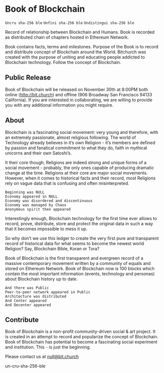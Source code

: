 # Book of Blockchain

`Uncru sha-256 ble`
`Unfini sha-256 ble`
`Undistingui sha-256 ble`

Record of relationship between Blockchain and Humans. Book is recorded as distributed chain of chapters hosted in Ethereum Network.

Book contains facts, terms and milestones. Purpose of the Book is to record and distribute concept of Blockchain around the World. Bitchurch was created with the purpose of uniting and educating people addicted to Blockchain technology. Follow the concept of Blockchain.

## Public Release

Book of Blockchain will be released on November 30th at 8:00PM both online (http://bit.church) and offline (906 Broadway San Francisco 94133 California). If you are interested in collaborating, we are willing to provide you with any additional information you might require. 

## About

Blockchain is a fascinating social movement: very young and therefore, with an extremely passionate, almost religious following. The world of Technology already believes in it’s own Religion - it’s members are defined by passion and fanatical commitment to what they do, faith in mythical unicorns and their own Satoshi’s. 

It their core though, Religions are indeed strong and unique forms of a social movement - probably, the only ones capable of producing dramatic change at the time. Religions at their core are major social movements. However, when it comes to historical facts and their record, most Religions rely on vague data that is confusing and often misinterpreted.

```
Beginning was NULL
Economy appeared in NULL
Economy was disordered and discontinuous
Economy was managed by Chaos
Anonymous spirit then appeared
``` 

Interestingly enough, Blockchain technology for the first time ever allows to record, prove, distribute, store and protect the original data in such a way that it becomes impossible to mess it up. 

So why don’t we use this ledger to create the very first pure and transparent record of historical data for what seems to become the newest world Religion? Say, Blockchain Bible, Koran or Tora? 

Book of Blockchain is the first transparent and evergreen record of a massive contemporary movement written by a community of equals and stored on Ethereum Network. Book of Blockchain now is 100 blocks which contain the most important information (events, technology and personas) about Blockchain history up to date.

```
And there was Public
Peer-to-peer network appeared in Public
Architecture was distributed
And Center appeared 
And Decenter appeared
```

## Contribute

Book of Blockchain is a non-profit community-driven social & art project. It is created in an attempt to record and popularize the concept of Blockchain. Book of Blockchain has potential to become a fascinating social experiment and institution. This - is just the beginning.

Please contact us at null@bit.church

un-cru-sha-256-ble